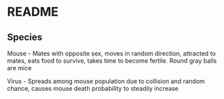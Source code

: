 # README

## Species

Mouse - Mates with opposite sex, moves in random direction, attracted to mates, eats food to survive, takes time to become fertile. Round gray balls are mice

Virus - Spreads among mouse population due to collision and random chance, causes mouse death probability to steadily increase
